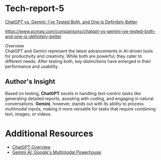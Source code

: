 # Tech-report-5

[ChatGPT vs. Gemini: I've Tested Both, and One Is Definitely Better](https://www.pcmag.com/comparisons/chatgpt-vs-gemini-ive-tested-both-and-one-is-definitely-better)

https://www.pcmag.com/comparisons/chatgpt-vs-gemini-ive-tested-both-and-one-is-definitely-better

Overview  
ChatGPT and Gemini represent the latest advancements in AI-driven tools for productivity and creativity. While both are powerful, they cater to different needs. After testing both, key distinctions have emerged in their performance and usability.  

## Author's Insight  
Based on testing, **ChatGPT** excels in handling text-centric tasks like generating detailed reports, assisting with coding, and engaging in natural conversations. **Gemini**, however, stands out with its ability to process multimodal inputs, making it more versatile for tasks that require combining text, images, or videos.  

# Additional Resources  
- [ChatGPT Overview](https://www.pcmag.com/picks/the-best-chatgpt-plugins)  
- [Gemini AI: Google's Multimodal Powerhouse](https://www.pcmag.com/comparisons/chatgpt-vs-gemini-ive-tested-both-and-one-is-definitely-better)  



